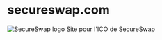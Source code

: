 # secureswap.com
![SecureSwap logo](https://github.com/GreyMatterTechs/secureswap.com/blob/master/client/favicon-32x32.png) Site pour l'ICO de SecureSwap
